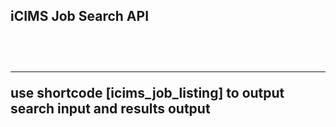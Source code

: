 <h2>iCIMS Job Search API<h2><br>
<hr>
use shortcode [icims_job_listing] to output search input and results output
